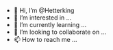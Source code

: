 - 👋 Hi, I’m @Hetterking
- 👀 I’m interested in ...
- 🌱 I’m currently learning ...
- 💞️ I’m looking to collaborate on ...
- 📫 How to reach me ...

<!---
Hetterking/Hetterking is a ✨ special ✨ repository because its `README.md` (this file) appears on your GitHub profile.
You can click the Preview link to take a look at your changes.
--->
